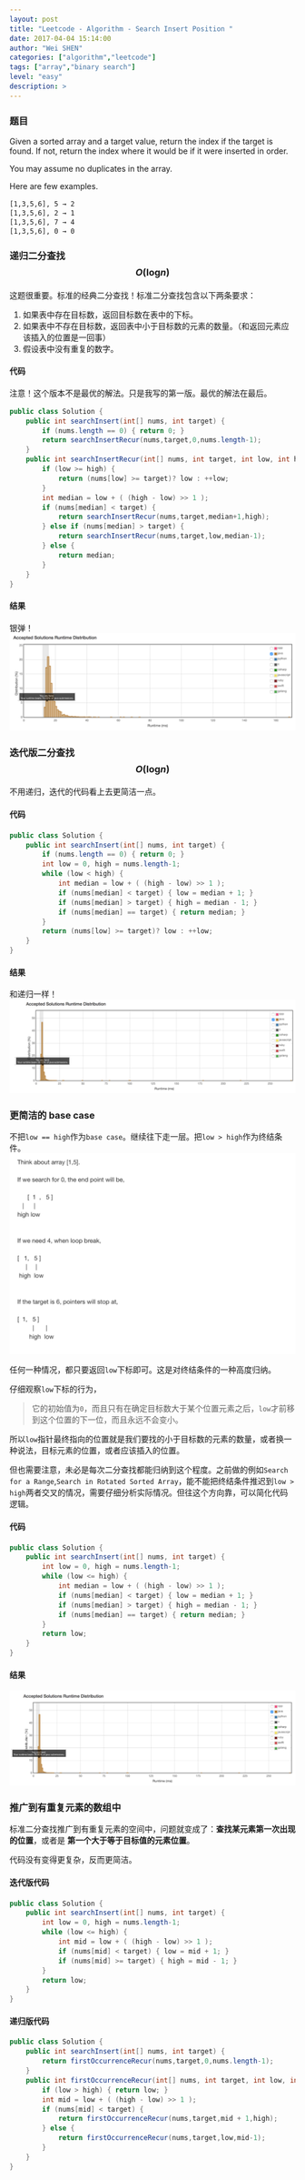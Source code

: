 ```yaml
---
layout: post
title: "Leetcode - Algorithm - Search Insert Position "
date: 2017-04-04 15:14:00
author: "Wei SHEN"
categories: ["algorithm","leetcode"]
tags: ["array","binary search"]
level: "easy"
description: >
---
```


### 题目
Given a sorted array and a target value, return the index if the target is found. If not, return the index where it would be if it were inserted in order.

You may assume no duplicates in the array.

Here are few examples.
```
[1,3,5,6], 5 → 2
[1,3,5,6], 2 → 1
[1,3,5,6], 7 → 4
[1,3,5,6], 0 → 0
```

### 递归二分查找 $$O(\log_{}{n})$$
这题很重要。标准的经典二分查找！标准二分查找包含以下两条要求：
1. 如果表中存在目标数，返回目标数在表中的下标。
2. 如果表中不存在目标数，返回表中小于目标数的元素的数量。（和返回元素应该插入的位置是一回事）
3. 假设表中没有重复的数字。

#### 代码
注意！这个版本不是最优的解法。只是我写的第一版。最优的解法在最后。
```java
public class Solution {
    public int searchInsert(int[] nums, int target) {
        if (nums.length == 0) { return 0; }
        return searchInsertRecur(nums,target,0,nums.length-1);
    }
    public int searchInsertRecur(int[] nums, int target, int low, int high) {
        if (low >= high) {
            return (nums[low] >= target)? low : ++low;
        }
        int median = low + ( (high - low) >> 1 );
        if (nums[median] < target) {
            return searchInsertRecur(nums,target,median+1,high);
        } else if (nums[median] > target) {
            return searchInsertRecur(nums,target,low,median-1);
        } else {
            return median;
        }
    }
}
```

#### 结果
银弹！
![search-insert-position-1](/images/leetcode/search-insert-position-1.png)


### 迭代版二分查找 $$O(\log_{}{n})$$
不用递归，迭代的代码看上去更简洁一点。

#### 代码
```java
public class Solution {
    public int searchInsert(int[] nums, int target) {
        if (nums.length == 0) { return 0; }
        int low = 0, high = nums.length-1;
        while (low < high) {
            int median = low + ( (high - low) >> 1 );
            if (nums[median] < target) { low = median + 1; }
            if (nums[median] > target) { high = median - 1; }
            if (nums[median] == target) { return median; }
        }
        return (nums[low] >= target)? low : ++low;
    }
}
```

#### 结果
和递归一样！
![search-insert-position-2](/images/leetcode/search-insert-position-2.png)


### 更简洁的 base case
不把`low == high`作为`base case`。继续往下走一层。把`low > high`作为终结条件。
![search-insert-position-0](/images/leetcode/search-insert-position-0.png)

任何一种情况，都只要返回`low`下标即可。这是对终结条件的一种高度归纳。

仔细观察`low`下标的行为，
> 它的初始值为`0`，而且只有在确定目标数大于某个位置元素之后，`low`才前移到这个位置的下一位，而且永远不会变小。

所以`low`指针最终指向的位置就是我们要找的小于目标数的元素的数量，或者换一种说法，目标元素的位置，或者应该插入的位置。

但也需要注意，未必是每次二分查找都能归纳到这个程度。之前做的例如`Search for a Range`,`Search in Rotated Sorted Array`，能不能把终结条件推迟到`low > high`两者交叉的情况，需要仔细分析实际情况。但往这个方向靠，可以简化代码逻辑。

#### 代码
```java
public class Solution {
    public int searchInsert(int[] nums, int target) {
        int low = 0, high = nums.length-1;
        while (low <= high) {
            int median = low + ( (high - low) >> 1 );
            if (nums[median] < target) { low = median + 1; }
            if (nums[median] > target) { high = median - 1; }
            if (nums[median] == target) { return median; }
        }
        return low;
    }
}
```

#### 结果
![search-insert-position-3](/images/leetcode/search-insert-position-3.png)

### 推广到有重复元素的数组中
标准二分查找推广到有重复元素的空间中，问题就变成了：**查找某元素第一次出现的位置**，或者是 **第一个大于等于目标值的元素位置**。

代码没有变得更复杂，反而更简洁。

#### 迭代版代码
```java
public class Solution {
    public int searchInsert(int[] nums, int target) {
        int low = 0, high = nums.length-1;
        while (low <= high) {
            int mid = low + ( (high - low) >> 1 );
            if (nums[mid] < target) { low = mid + 1; }
            if (nums[mid] >= target) { high = mid - 1; }
        }
        return low;
    }
}
```

#### 递归版代码
```java
public class Solution {
    public int searchInsert(int[] nums, int target) {
        return firstOccurrenceRecur(nums,target,0,nums.length-1);
    }
    public int firstOccurrenceRecur(int[] nums, int target, int low, int high) {
        if (low > high) { return low; }
        int mid = low + ( (high - low) >> 1 );
        if (nums[mid] < target) {
            return firstOccurrenceRecur(nums,target,mid + 1,high);
        } else {
            return firstOccurrenceRecur(nums,target,low,mid-1);
        }
    }
}
```
